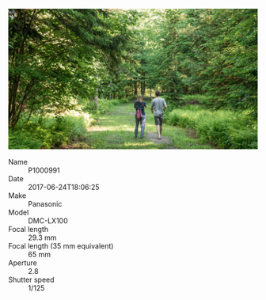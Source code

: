[![P1000991](/photos/hd/P1000991.jpg)](/photos/full/P1000991.jpg?raw=true)

<dl>
  <dt>Name</dt>
  <dd>P1000991</dd>
  <dt>Date</dt>
  <dd>2017-06-24T18:06:25</dd>
  <dt>Make</dt>
  <dd>Panasonic</dd>
  <dt>Model</dt>
  <dd>DMC-LX100</dd>
  <dt>Focal length</dt>
  <dd>29.3 mm</dd>
  <dt>Focal length (35 mm equivalent)</dt>
  <dd>65 mm</dd>
  <dt>Aperture</dt>
  <dd>2.8</dd>
  <dt>Shutter speed</dt>
  <dd>1/125</dd>
</dl>
